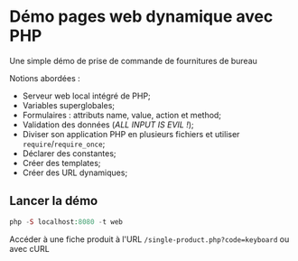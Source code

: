 # Démo pages web dynamique avec PHP


Une simple démo de prise de commande de fournitures de bureau

Notions abordées : 

- Serveur web local intégré de PHP;
- Variables superglobales;
- Formulaires : attributs name, value, action et method;
- Validation des données (*ALL INPUT IS EVIL !*);
- Diviser son application PHP en plusieurs fichiers et utiliser `require`/`require_once`;
- Déclarer des constantes;
- Créer des templates;
- Créer des URL dynamiques;

## Lancer la démo


~~~php
php -S localhost:8080 -t web
~~~

Accéder à une fiche produit à l'URL `/single-product.php?code=keyboard` ou avec cURL